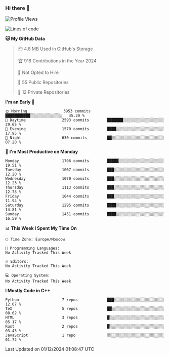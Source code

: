 ### Hi there 👋

<!--
**SemenMartynov/SemenMartynov** is a ✨ _special_ ✨ repository because its `README.md` (this file) appears on your GitHub profile.

Here are some ideas to get you started:

- 🔭 I’m currently working on ...
- 🌱 I’m currently learning ...
- 👯 I’m looking to collaborate on ...
- 🤔 I’m looking for help with ...
- 💬 Ask me about ...
- 📫 How to reach me: ...
- 😄 Pronouns: ...
- ⚡ Fun fact: ...
-->

<!--START_SECTION:waka-->
![Profile Views](http://img.shields.io/badge/Profile%20Views-1-blue)

![Lines of code](https://img.shields.io/badge/From%20Hello%20World%20I%27ve%20Written-6.8%20million%20lines%20of%20code-blue)

**🐱 My GitHub Data** 

> 📦 4.8 MB Used in GitHub's Storage 
 > 
> 🏆 918 Contributions in the Year 2024
 > 
> 🚫 Not Opted to Hire
 > 
> 📜 55 Public Repositories 
 > 
> 🔑 12 Private Repositories 
 > 
**I'm an Early 🐤** 

```text
🌞 Morning                3953 commits        ███████████░░░░░░░░░░░░░░   45.20 % 
🌆 Daytime                2593 commits        ███████░░░░░░░░░░░░░░░░░░   29.65 % 
🌃 Evening                1570 commits        ████░░░░░░░░░░░░░░░░░░░░░   17.95 % 
🌙 Night                  630 commits         ██░░░░░░░░░░░░░░░░░░░░░░░   07.20 % 
```
📅 **I'm Most Productive on Monday** 

```text
Monday                   1706 commits        █████░░░░░░░░░░░░░░░░░░░░   19.51 % 
Tuesday                  1067 commits        ███░░░░░░░░░░░░░░░░░░░░░░   12.20 % 
Wednesday                1070 commits        ███░░░░░░░░░░░░░░░░░░░░░░   12.23 % 
Thursday                 1113 commits        ███░░░░░░░░░░░░░░░░░░░░░░   12.73 % 
Friday                   1044 commits        ███░░░░░░░░░░░░░░░░░░░░░░   11.94 % 
Saturday                 1295 commits        ████░░░░░░░░░░░░░░░░░░░░░   14.81 % 
Sunday                   1451 commits        ████░░░░░░░░░░░░░░░░░░░░░   16.59 % 
```


📊 **This Week I Spent My Time On** 

```text
🕑︎ Time Zone: Europe/Moscow

💬 Programming Languages: 
No Activity Tracked This Week

🔥 Editors: 
No Activity Tracked This Week

💻 Operating System: 
No Activity Tracked This Week
```

**I Mostly Code in C++** 

```text
Python                   7 repos             ███░░░░░░░░░░░░░░░░░░░░░░   12.07 % 
TeX                      5 repos             ██░░░░░░░░░░░░░░░░░░░░░░░   08.62 % 
HTML                     3 repos             █░░░░░░░░░░░░░░░░░░░░░░░░   05.17 % 
Rust                     2 repos             █░░░░░░░░░░░░░░░░░░░░░░░░   03.45 % 
JavaScript               1 repo              ░░░░░░░░░░░░░░░░░░░░░░░░░   01.72 % 
```




 Last Updated on 01/12/2024 01:08:47 UTC
<!--END_SECTION:waka-->
